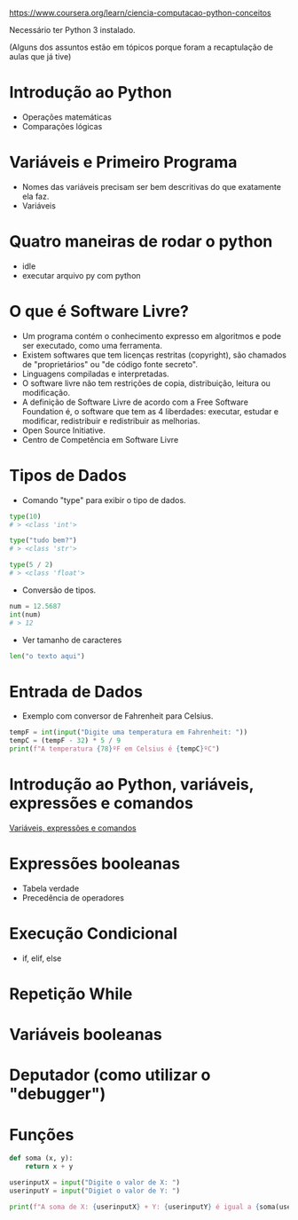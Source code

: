 https://www.coursera.org/learn/ciencia-computacao-python-conceitos

Necessário ter Python 3 instalado.

(Alguns dos assuntos estão em tópicos porque foram a recaptulação de aulas que já tive)

# Introdução ao Python

- Operações matemáticas
- Comparações lógicas

# Variáveis e Primeiro Programa

- Nomes das variáveis precisam ser bem descritivas do que exatamente ela faz.
- Variáveis

# Quatro maneiras de rodar o python

- idle
- executar arquivo py com python

# O que é Software Livre?

- Um programa contém o conhecimento expresso em algoritmos e pode ser executado, como uma ferramenta.
- Existem softwares que tem licenças restritas (copyright), são chamados de "proprietários" ou "de código fonte secreto".
- Linguagens compiladas e interpretadas.
- O software livre não tem restrições de copia, distribuição, leitura ou modificação.
- A definição de Software Livre de acordo com a Free Software Foundation é, o software que tem as 4 liberdades: executar, estudar e modificar, redistribuir e redistribuir as melhorias.
- Open Source Initiative.
- Centro de Competência em Software Livre

# Tipos de Dados

- Comando "type" para exibir o tipo de dados.

```py
type(10)
# > <class 'int'>

type("tudo bem?")
# > <class 'str'>

type(5 / 2)
# > <class 'float'>
```

- Conversão de tipos.

```py
num = 12.5687
int(num)
# > 12
```

- Ver tamanho de caracteres

```py
len("o texto aqui")
```

# Entrada de Dados

- Exemplo com conversor de Fahrenheit para Celsius.


```py
tempF = int(input("Digite uma temperatura em Fahrenheit: "))
tempC = (tempF - 32) * 5 / 9
print(f"A temperatura {78}ºF em Celsius é {tempC}ºC")
```

# Introdução ao Python, variáveis, expressões e comandos

[Variáveis, expressões e comandos](https://panda.ime.usp.br/cc110/static/cc110/03-variaveis.html)

# Expressões booleanas

- Tabela verdade
- Precedência de operadores

# Execução Condicional

- if, elif, else

# Repetição While

# Variáveis booleanas

# Deputador (como utilizar o "debugger")

# Funções

```py
def soma (x, y):
    return x + y

userinputX = input("Digite o valor de X: ")
userinputY = input("Digiet o valor de Y: ")

print(f"A soma de X: {userinputX} + Y: {userinputY} é igual a {soma(userinputX, userinputY)})
```